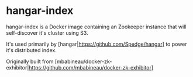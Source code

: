 hangar-index
============

hangar-index is a Docker image containing an Zookeeper instance that will self-discover it's cluster using S3.

It's used primarily by [hangar|https://github.com/Spedge/hangar] to power it's distributed index.

Originally built from [mbabineau/docker-zk-exhibitor|https://github.com/mbabineau/docker-zk-exhibitor]
